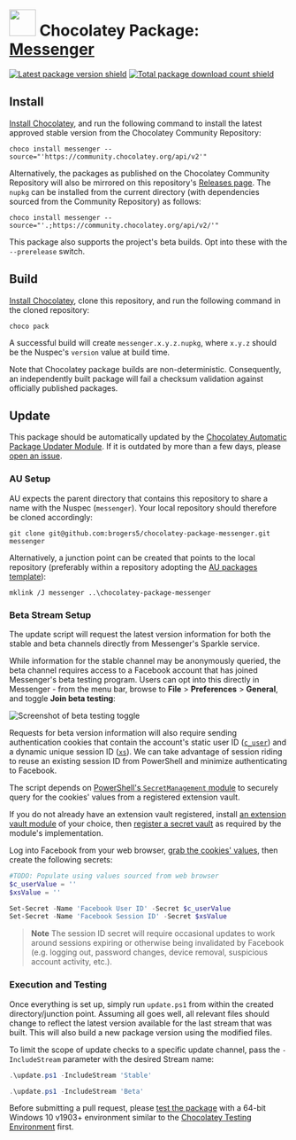﻿# <img src="https://cdn.jsdelivr.net/gh/brogers5/chocolatey-package-messenger@11eade7e5c9cf02a523fc1a90c744a146ba806b7/messenger.png" width="48" height="48"/> Chocolatey Package: [Messenger](https://community.chocolatey.org/packages/messenger)

[![Latest package version shield](https://img.shields.io/chocolatey/v/messenger.svg?include_prereleases)](https://community.chocolatey.org/packages/messenger)
[![Total package download count shield](https://img.shields.io/chocolatey/dt/messenger.svg)](https://community.chocolatey.org/packages/messenger)

## Install

[Install Chocolatey](https://chocolatey.org/install), and run the following command to install the latest approved stable version from the Chocolatey Community Repository:

```shell
choco install messenger --source="'https://community.chocolatey.org/api/v2'"
```

Alternatively, the packages as published on the Chocolatey Community Repository will also be mirrored on this repository's [Releases page](https://github.com/brogers5/chocolatey-package-messenger/releases). The `nupkg` can be installed from the current directory (with dependencies sourced from the Community Repository) as follows:

```shell
choco install messenger --source="'.;https://community.chocolatey.org/api/v2/'"
```

This package also supports the project's beta builds. Opt into these with the `--prerelease` switch.

## Build

[Install Chocolatey](https://chocolatey.org/install), clone this repository, and run the following command in the cloned repository:

```shell
choco pack
```

A successful build will create `messenger.x.y.z.nupkg`, where `x.y.z` should be the Nuspec's `version` value at build time.

Note that Chocolatey package builds are non-deterministic. Consequently, an independently built package will fail a checksum validation against officially published packages.

## Update

This package should be automatically updated by the [Chocolatey Automatic Package Updater Module](https://github.com/majkinetor/au). If it is outdated by more than a few days, please [open an issue](https://github.com/brogers5/chocolatey-package-messenger/issues).

### AU Setup

AU expects the parent directory that contains this repository to share a name with the Nuspec (`messenger`). Your local repository should therefore be cloned accordingly:

```shell
git clone git@github.com:brogers5/chocolatey-package-messenger.git messenger
```

Alternatively, a junction point can be created that points to the local repository (preferably within a repository adopting the [AU packages template](https://github.com/majkinetor/au-packages-template)):

```shell
mklink /J messenger ..\chocolatey-package-messenger
```

### Beta Stream Setup

The update script will request the latest version information for both the stable and beta channels directly from Messenger's Sparkle service.

While information for the stable channel may be anonymously queried, the beta channel requires access to a Facebook account that has joined Messenger's beta testing program. Users can opt into this directly in Messenger - from the menu bar, browse to **File** > **Preferences** > **General**, and toggle **Join beta testing**:

![Screenshot of beta testing toggle](https://cdn.jsdelivr.net/gh/brogers5/chocolatey-package-messenger@5010723f82c0b6b79779417af1bb1bee15001cc0/BetaTestingToggle.png)

Requests for beta version information will also require sending authentication cookies that contain the account's static user ID ([`c_user`](https://cookiedatabase.org/cookie/facebook/c_user/)) and a dynamic unique session ID ([`xs`](https://cookiedatabase.org/cookie/facebook/xs/)). We can take advantage of session riding to reuse an existing session ID from PowerShell and minimize authenticating to Facebook.

The script depends on [PowerShell's `SecretManagement` module](https://devblogs.microsoft.com/powershell/secretmanagement-and-secretstore-are-generally-available/) to securely query for the cookies' values from a registered extension vault.

If you do not already have an extension vault registered, install [an extension vault module](https://www.powershellgallery.com/packages?q=Tags%3A%22SecretManagement%22) of your choice, then [register a secret vault](https://learn.microsoft.com/powershell/module/microsoft.powershell.secretmanagement/register-secretvault?view=ps-modules) as required by the module's implementation.

Log into Facebook from your web browser, [grab the cookies' values](https://www.cookieyes.com/blog/how-to-check-cookies-on-your-website-manually/), then create the following secrets:

```powershell
#TODO: Populate using values sourced from web browser
$c_userValue = ''
$xsValue = ''

Set-Secret -Name 'Facebook User ID' -Secret $c_userValue
Set-Secret -Name 'Facebook Session ID' -Secret $xsValue
```

>**Note**
>The session ID secret will require occasional updates to work around sessions expiring or otherwise being invalidated by Facebook (e.g. logging out, password changes, device removal, suspicious account activity, etc.).

### Execution and Testing

Once everything is set up, simply run `update.ps1` from within the created directory/junction point. Assuming all goes well, all relevant files should change to reflect the latest version available for the last stream that was built. This will also build a new package version using the modified files.

To limit the scope of update checks to a specific update channel, pass the `-IncludeStream` parameter with the desired Stream name:

```powershell
.\update.ps1 -IncludeStream 'Stable'
```

```powershell
.\update.ps1 -IncludeStream 'Beta'
```

Before submitting a pull request, please [test the package](https://docs.chocolatey.org/en-us/community-repository/moderation/package-verifier#steps-for-each-package) with a 64-bit Windows 10 v1903+ environment similar to the [Chocolatey Testing Environment](https://github.com/chocolatey-community/chocolatey-test-environment) first.
